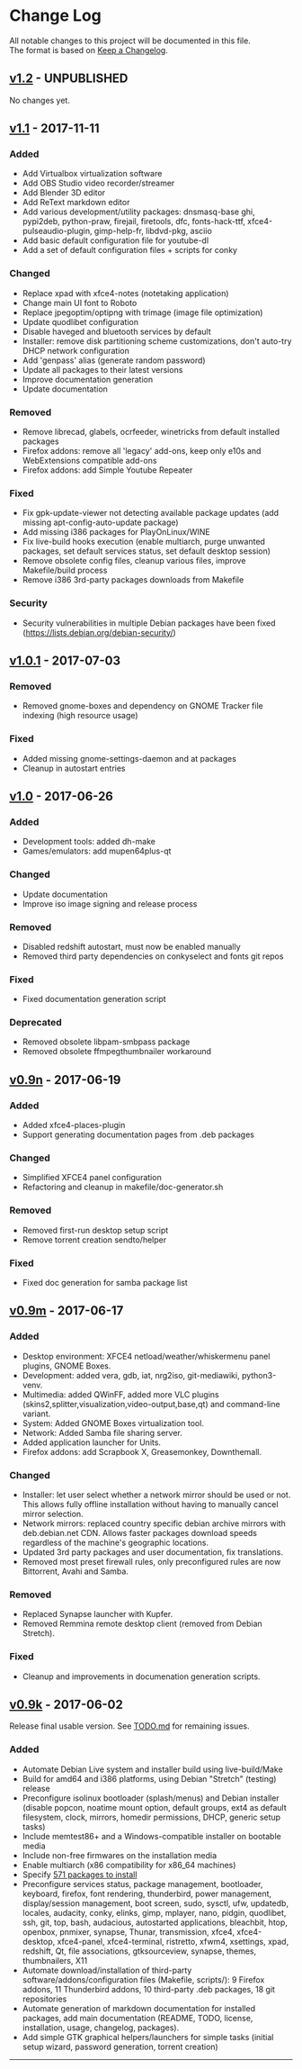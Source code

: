 # Change Log
All notable changes to this project will be documented in this file.  
The format is based on [Keep a Changelog](http://keepachangelog.com/).

## [v1.2](https://github.com/nodiscc/dbu/releases/tag/1.2) - UNPUBLISHED

No changes yet.

<!--
### Added

 * Add KeepassX password manager
 * Add a 'Send To' menu entry for Ex Falso
 * APT: Add and enable apt-transport-https
 * Development tools: add python-tox
 * Add lman, hman (manpage viewing) and genpass bash aliases, add required groff package

### Changed

 * Replace QWinFF with WinFF (media converter)
 * Replace sound-juicer with asunder (audio CD extractor)
 * Improve tools/automation (tests, doc generation, build)
 * Autostart xfce4-notes
 * Update and improve documentation and TODO

### Removed

 * Remove insecure (HTTP) direct package downloads from the Makefile
  * light-locker-settings
  * purple-facebook
  * youtube-dl-gui
  * paper-gtk-theme
  * paper-cursor-theme
  * fonts-open-sans
  * ceti2-theme
  * vertex-theme
 * Remove 'Quote colors' Thunderbird addon
 * Remove 'Dark mode' and 'Simple YouTube repeater' Firefox addons

### Fixed

 * Remove obsolete virtualbox repository GPG key
 * Minor fixes, cleanup, improve various default configurations
 * Re-add virtualbox graphical interface
 * Force IPv4 APT updates since IPv6 is disabled

### Security
### Deprecated
-->

## [v1.1](https://github.com/nodiscc/dbu/releases/tag/1.1) - 2017-11-11

### Added

 * Add Virtualbox virtualization software
 * Add OBS Studio video recorder/streamer
 * Add Blender 3D editor
 * Add ReText markdown editor
 * Add various development/utility packages: dnsmasq-base  ghi, pypi2deb, python-praw, firejail, firetools, dfc, fonts-hack-ttf, xfce4-pulseaudio-plugin, gimp-help-fr, libdvd-pkg, asciio
 * Add basic default configuration file for youtube-dl
 * Add a set of default configuration files + scripts for conky

### Changed

 * Replace xpad with xfce4-notes (notetaking application)
 * Change main UI font to Roboto
 * Replace jpegoptim/optipng with trimage (image file optimization)
 * Update quodlibet configuration
 * Disable haveged and bluetooth services by default
 * Installer: remove disk partitioning scheme customizations, don't auto-try DHCP network configuration
 * Add 'genpass' alias (generate random password)
 * Update all packages to their latest versions
 * Improve documentation generation
 * Update documentation

### Removed

 * Remove librecad, glabels, ocrfeeder, winetricks from default installed packages
 * Firefox addons: remove all 'legacy' add-ons, keep only e10s and WebExtensions compatible add-ons
 * Firefox addons: add Simple Youtube Repeater

### Fixed

 * Fix gpk-update-viewer not detecting available package updates (add missing apt-config-auto-update package)
 * Add missing i386 packages for PlayOnLinux/WINE
 * Fix live-build hooks execution (enable multiarch, purge unwanted packages, set default services status, set default desktop session)
 * Remove obsolete config files, cleanup various files, improve Makefile/build process
 * Remove i386 3rd-party packages downloads from Makefile

### Security

 * Security vulnerabilities in multiple Debian packages have been fixed (https://lists.debian.org/debian-security/)


## [v1.0.1](https://github.com/nodiscc/dbu/releases/tag/1.0.1) - 2017-07-03

### Removed

 * Removed gnome-boxes and dependency on GNOME Tracker file indexing (high resource usage)

### Fixed

 * Added missing gnome-settings-daemon and at packages
 * Cleanup in autostart entries

## [v1.0](https://github.com/nodiscc/dbu/releases/tag/1.0) - 2017-06-26

### Added

 * Development tools: added dh-make
 * Games/emulators: add mupen64plus-qt

### Changed

 * Update documentation
 * Improve iso image signing and release process

### Removed

 * Disabled redshift autostart, must now be enabled manually
 * Removed third party dependencies on conkyselect and fonts git repos

### Fixed

 * Fixed documentation generation script

### Deprecated

 * Removed obsolete libpam-smbpass package
 * Removed obsolete ffmpegthumbnailer workaround


## [v0.9n](https://github.com/nodiscc/dbu/releases/tag/0.9n) - 2017-06-19

### Added

 * Added xfce4-places-plugin
 * Support generating documentation pages from .deb packages

### Changed

 * Simplified XFCE4 panel configuration
 * Refactoring and cleanup in makefile/doc-generator.sh

### Removed

 * Removed first-run desktop setup script
 * Remove torrent creation sendto/helper

### Fixed

 * Fixed doc generation for samba package list 



## [v0.9m](https://github.com/nodiscc/dbu/releases/tag/0.9m) - 2017-06-17

### Added

 * Desktop environment: XFCE4 netload/weather/whiskermenu panel plugins, GNOME Boxes.
 * Development: added vera, gdb, iat, nrg2iso, git-mediawiki, python3-venv.
 * Multimedia: added QWinFF, added more VLC plugins (skins2,splitter,visualization,video-output,base,qt) and command-line variant.
 * System: Added GNOME Boxes virtualization tool.
 * Network: Added Samba file sharing server.
 * Added application launcher for Units.
 * Firefox addons: add Scrapbook X, Greasemonkey, Downthemall.

### Changed

 * Installer: let user select whether a network mirror should be used or not. This allows fully offline installation without having to manually cancel mirror selection.
 * Network mirrors: replaced country specific debian archive mirrors with deb.debian.net CDN. Allows faster packages download speeds regardless of the machine's geographic locations.
 * Updated 3rd party packages and user documentation, fix translations.
 * Removed most preset firewall rules, only preconfigured rules are now Bittorrent, Avahi and Samba.

### Removed

 * Replaced Synapse launcher with Kupfer.
 * Removed Remmina remote desktop client (removed from Debian Stretch).

### Fixed

 * Cleanup and improvements in documenation generation scripts.

## [v0.9k](https://github.com/nodiscc/dbu/releases/tag/0.9k) - 2017-06-02

Release final usable version. See [TODO.md](TODO.md) for remaining issues.

### Added

* Automate Debian Live system and installer build using live-build/Make
* Build for amd64 and i386 platforms, using Debian "Stretch" (testing) release
* Preconfigure isolinux bootloader (splash/menus) and Debian installer (disable popcon, noatime mount option, default groups, ext4 as default filesystem, clock, mirrors, homedir permissions, DHCP, generic setup tasks)
* Include memtest86+ and a Windows-compatible installer on bootable media
* Include non-free firmwares on the installation media
* Enable multiarch (x86 compatibility for x86_64 machines)
* Specify [571 packages to install](https://github.com/nodiscc/dbu/blob/master/doc/packages.md)
* Preconfigure services status, package management, bootloader, keyboard, firefox, font rendering, thunderbird, power management, display/session management, boot screen, sudo, sysctl, ufw, updatedb, locales, audacity, conky, elinks, gimp, mplayer, nano, pidgin, quodlibet, ssh, git, top, bash, audacious, autostarted applications, bleachbit, htop, openbox, pnmixer, synapse, Thunar, transmission, xfce4, xfce4-desktop, xfce4-panel, xfce4-terminal, ristretto, xfwm4, xsettings, xpad, redshift, Qt, file associations, gtksourceview, synapse, themes, thumbnailers, X11
* Automate download/installation of third-party software/addons/configuration files (Makefile, scripts/): 9 Firefox addons, 11 Thunderbird addons, 10 third-party .deb packages, 18 git repositories
* Automate generation of markdown documentation for installed packages, add main documentation (README, TODO, license, installation, usage, changelog, packages).
* Add simple GTK graphical helpers/launchers for simple tasks (initial setup wizard, password generation, torrent creation)

------------------------------------------------------------------
